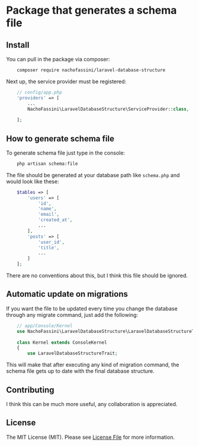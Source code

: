 # Package that generates a schema file

## Install

You can pull in the package via composer:
``` bash
    composer require nachofassini/laravel-database-structure
```

Next up, the service provider must be registered:

```php
    // config/app.php
    'providers' => [
        ...
        NachoFassini\LaravelDatabaseStructure\ServiceProvider::class,
        
    ];
```

## How to generate schema file 

To generate schema file just type in the console:

``` bash
    php artisan schema:file
```

The file should be generated at your database path like ```schema.php``` and would look like these:

``` php
    $tables => [
        'users' => [
            'id',
            'name',
            'email',
            'created_at',
            ...
        ],
        'posts' => [
            'user_id',
            'title',
            ...
        ]
    ];
```

There are no conventions about this, but I think this file should be ignored.

## Automatic update on migrations

If you want the file to be updated every time you change the database through any migrate command, just add the following:

```php
    // app/Console/Kernel
    use NachoFassini\LaravelDatabaseStructure\LaravelDatabaseStructureTrait;
    
    class Kernel extends ConsoleKernel
    {
        use LaravelDatabaseStructureTrait;
```

This will make that after executing any kind of migration command, the schema file gets up to date with the final database structure.

## Contributing

I think this can be much more useful, any collaboration is appreciated.

## License

The MIT License (MIT). Please see [License File](LICENSE) for more information.
